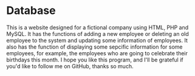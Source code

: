 # Database
This is a website designed for a fictional company using HTML, PHP and MySQL. It has the functions of adding a new employee or deleting an old employee to the system and updating some information of employees. It also has the function of displaying some sepcific information for some employees, for example, the employees who are going to celebrate their birthdays this month. I hope you like this program, and I'll be grateful if you'd like to follow me on GitHub, thanks so much. 
